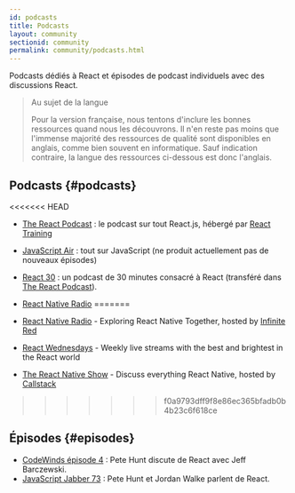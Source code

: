 ```yaml
---
id: podcasts
title: Podcasts
layout: community
sectionid: community
permalink: community/podcasts.html
---
```


Podcasts dédiés à React et épisodes de podcast individuels avec des discussions React.

> Au sujet de la langue
>
>Pour la version française, nous tentons d'inclure les bonnes ressources quand nous les découvrons. Il n'en reste pas moins que l'immense majorité des ressources de qualité sont disponibles en anglais, comme bien souvent en informatique. Sauf indication contraire, la langue des ressources ci-dessous est donc l'anglais.

## Podcasts {#podcasts}

<<<<<<< HEAD
- [The React Podcast](https://reactpodcast.simplecast.fm/) : le podcast sur tout React.js, hébergé par [React Training](https://reacttraining.com)
- [JavaScript Air](https://javascriptair.com/) : tout sur JavaScript (ne produit actuellement pas de nouveaux épisodes)
- [React 30](https://react30.com/) : un podcast de 30 minutes consacré à React (transféré dans [The React Podcast](https://reactpodcast.simplecast.fm/)).
- [React Native Radio](https://devchat.tv/react-native-radio)
=======
- [React Native Radio](https://reactnativeradio.com) - Exploring React Native Together, hosted by [Infinite Red](https://infinite.red)

- [React Wednesdays](https://www.telerik.com/react-wednesdays) - Weekly live streams with the best and brightest in the React world

- [The React Native Show](https://callstack.com/podcast-react-native-show) - Discuss everything React Native, hosted by [Callstack](https://callstack.com/?utm_campaign=Podcast&utm_source=reactjs_org&utm_medium=community_podcasts)
>>>>>>> f0a9793dff9f8e86ec365bfadb0b4b23c6f618ce

## Épisodes {#episodes}

- [CodeWinds épisode 4](https://codewinds.com/podcast/004.html) : Pete Hunt discute de React avec Jeff Barczewski.
- [JavaScript Jabber 73](https://devchat.tv/js-jabber/073-jsj-react-with-pete-hunt-and-jordan-walke) : Pete Hunt et Jordan Walke parlent de React.
